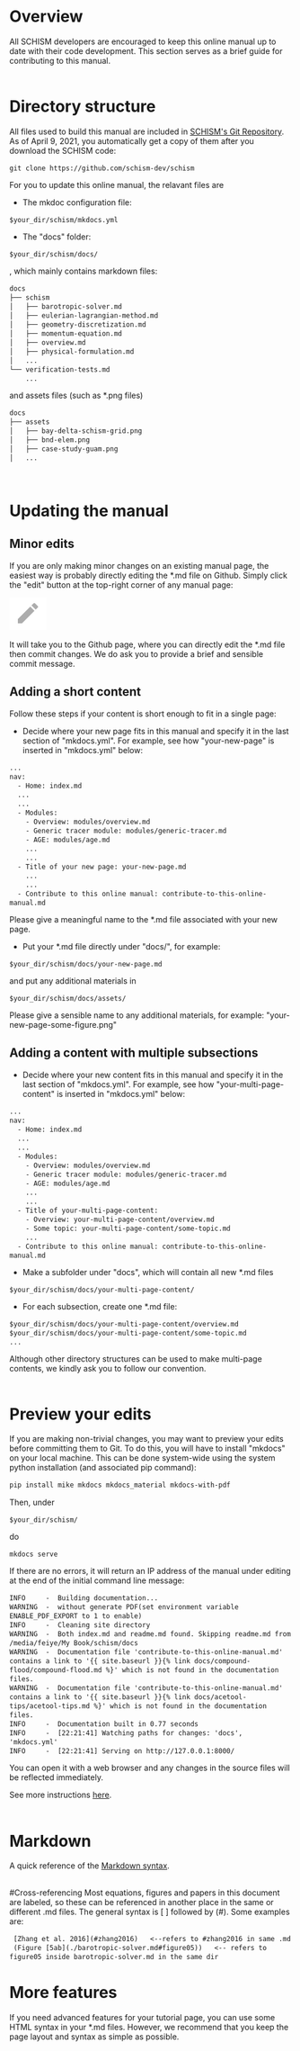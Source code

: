 # Overview
All SCHISM developers are encouraged to keep this online manual up to date with their code development.
This section serves as a brief guide for contributing to this manual.  
<br />

# Directory structure
All files used to build this manual are included in [SCHISM's Git Repository](https://github.com/schism-dev/schism).
As of April 9, 2021, you automatically get a copy of them after you download the SCHISM code:
```
git clone https://github.com/schism-dev/schism
```

For you to update this online manual, the relavant files are

- The mkdoc configuration file:
```
$your_dir/schism/mkdocs.yml
```

- The "docs" folder:
```
$your_dir/schism/docs/
```
, which mainly contains markdown files:
```
docs
├── schism
│   ├── barotropic-solver.md
│   ├── eulerian-lagrangian-method.md
│   ├── geometry-discretization.md
│   ├── momentum-equation.md
│   ├── overview.md
│   ├── physical-formulation.md
│   ...
└── verification-tests.md
    ...
```
and assets files (such as \*.png files)
```
docs
├── assets
│   ├── bay-delta-schism-grid.png
│   ├── bnd-elem.png
│   ├── case-study-guam.png
│   ...
```
<br />

# Updating the manual

## Minor edits

If you are only making minor changes on an existing manual page, the easiest way is probably directly editing the \*.md file on Github.
Simply click the "edit" button at the top-right corner of any manual page:

![](./assets/contribute_to_this-edit.png)

It will take you to the Github page, where you can directly edit the \*.md file then commit changes.
We do ask you to provide a brief and sensible commit message.


## Adding a short content
Follow these steps if your content is short enough to fit in a single page:

- Decide where your new page fits in this manual and specify it in the last section of "mkdocs.yml".
For example, see how "your-new-page" is inserted in "mkdocs.yml" below:
```
...
nav:
  - Home: index.md
  ...
  ...
  - Modules:
    - Overview: modules/overview.md
    - Generic tracer module: modules/generic-tracer.md
    - AGE: modules/age.md
    ...
    ...
  - Title of your new page: your-new-page.md
    ...
    ...
  - Contribute to this online manual: contribute-to-this-online-manual.md
```
Please give a meaningful name to the \*.md file associated with your new page.

- Put your \*.md file directly under "docs/", for example:
```
$your_dir/schism/docs/your-new-page.md
```
and put any additional materials in
```
$your_dir/schism/docs/assets/
```
Please give a sensible name to any additional materials, for example: "your-new-page-some-figure.png"
<br />

## Adding a content with multiple subsections
- Decide where your new content fits in this manual and specify it in the last section of "mkdocs.yml".
For example, see how "your-multi-page-content" is inserted in "mkdocs.yml" below:
```
...
nav:
  - Home: index.md
  ...
  ...
  - Modules:
    - Overview: modules/overview.md
    - Generic tracer module: modules/generic-tracer.md
    - AGE: modules/age.md
    ...
    ...
  - Title of your-multi-page-content:
    - Overview: your-multi-page-content/overview.md
    - Some topic: your-multi-page-content/some-topic.md
    ...
  - Contribute to this online manual: contribute-to-this-online-manual.md
```

- Make a subfolder under "docs", which will contain all new \*.md files
```
$your_dir/schism/docs/your-multi-page-content/
```

- For each subsection, create one \*.md file:
```
$your_dir/schism/docs/your-multi-page-content/overview.md
$your_dir/schism/docs/your-multi-page-content/some-topic.md
...
```

Although other directory structures can be used to make multi-page contents, we kindly ask you to follow our convention.
<br />
<br />

# Preview your edits
If you are making non-trivial changes, you may want to preview your edits before committing them to Git.
To do this, you will have to install "mkdocs" on your local machine.
This can be done system-wide using the system python installation (and associated pip command):
```bash
pip install mike mkdocs mkdocs_material mkdocs-with-pdf
```
Then, under
```
$your_dir/schism/
```
do
```
mkdocs serve
```
If there are no errors, it will return an IP address of the manual under editing at the end of the initial command line message:
```
INFO     -  Building documentation...
WARNING  -  without generate PDF(set environment variable ENABLE_PDF_EXPORT to 1 to enable)
INFO     -  Cleaning site directory
WARNING  -  Both index.md and readme.md found. Skipping readme.md from /media/feiye/My Book/schism/docs
WARNING  -  Documentation file 'contribute-to-this-online-manual.md' contains a link to '{{ site.baseurl }}{% link docs/compound-flood/compound-flood.md %}' which is not found in the documentation files.
WARNING  -  Documentation file 'contribute-to-this-online-manual.md' contains a link to '{{ site.baseurl }}{% link docs/acetool-tips/acetool-tips.md %}' which is not found in the documentation files.
INFO     -  Documentation built in 0.77 seconds
INFO     -  [22:21:41] Watching paths for changes: 'docs', 'mkdocs.yml'
INFO     -  [22:21:41] Serving on http://127.0.0.1:8000/
```
You can open it with a web browser and any changes in the source files will be reflected immediately.

See more instructions [here](https://github.com/schism-dev/schism/blob/master/docs/readme.md).
<br />
<br />

# Markdown
A quick reference of the [Markdown syntax](https://www.markdownguide.org/cheat-sheet/).
<br />
<br />

#Cross-referencing
Most equations, figures and papers in this document are labeled, so these can be referenced in another place in the
 same or different .md files. The general syntax is [ ] followed by (#<label>). Some examples are: 

```
 [Zhang et al. 2016](#zhang2016)   <--refers to #zhang2016 in same .md
 (Figure [5ab](./barotropic-solver.md#figure05))   <-- refers to figure05 inside barotropic-solver.md in the same dir
```

# More features
If you need advanced features for your tutorial page, you can use some HTML syntax in your \*.md files.
However, we recommend that you keep the page layout and syntax as simple as possible.


